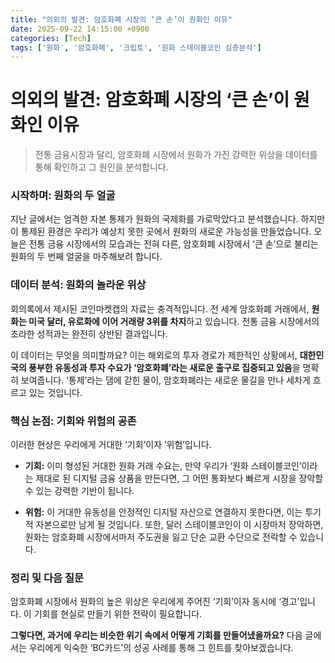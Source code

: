 ```yaml
---
title: "의외의 발견: 암호화폐 시장의 ‘큰 손’이 원화인 이유"
date: 2025-09-22 14:15:00 +0900
categories: [Tech]
tags: ['원화', '암호화폐', '크립토', '원화 스테이블코인 심층분석']
---
```


# 의외의 발견: 암호화폐 시장의 ‘큰 손’이 원화인 이유

> 전통 금융시장과 달리, 암호화폐 시장에서 원화가 가진 강력한 위상을 데이터를 통해 확인하고 그 원인을 분석합니다.

### 시작하며: 원화의 두 얼굴

지난 글에서는 엄격한 자본 통제가 원화의 국제화를 가로막았다고 분석했습니다. 하지만 이 통제된 환경은 우리가 예상치 못한 곳에서 원화의 새로운 가능성을 만들었습니다. 오늘은 전통 금융 시장에서의 모습과는 전혀 다른, 암호화폐 시장에서 ‘큰 손’으로 불리는 원화의 두 번째 얼굴을 마주해보려 합니다.

### 데이터 분석: 원화의 놀라운 위상

회의록에서 제시된 코인마켓캡의 자료는 충격적입니다. 전 세계 암호화폐 거래에서, **원화는 미국 달러, 유로화에 이어 거래량 3위를 차지**하고 있습니다. 전통 금융 시장에서의 초라한 성적과는 완전히 상반된 결과입니다.

이 데이터는 무엇을 의미할까요? 이는 해외로의 투자 경로가 제한적인 상황에서, **대한민국의 풍부한 유동성과 투자 수요가 ‘암호화폐’라는 새로운 출구로 집중되고 있음**을 명확히 보여줍니다. ‘통제’라는 댐에 갇힌 물이, 암호화폐라는 새로운 물길을 만나 세차게 흐르고 있는 것입니다.

### 핵심 논점: 기회와 위험의 공존

이러한 현상은 우리에게 거대한 ‘기회’이자 ‘위험’입니다.

- **기회:** 이미 형성된 거대한 원화 거래 수요는, 만약 우리가 ‘원화 스테이블코인’이라는 제대로 된 디지털 금융 상품을 만든다면, 그 어떤 통화보다 빠르게 시장을 장악할 수 있는 강력한 기반이 됩니다.

- **위험:** 이 거대한 유동성을 안정적인 디지털 자산으로 연결하지 못한다면, 이는 투기적 자본으로만 남게 될 것입니다. 또한, 달러 스테이블코인이 이 시장마저 장악하면, 원화는 암호화폐 시장에서마저 주도권을 잃고 단순 교환 수단으로 전락할 수 있습니다.

### 정리 및 다음 질문

암호화폐 시장에서 원화의 높은 위상은 우리에게 주어진 ‘기회’이자 동시에 ‘경고’입니다. 이 기회를 현실로 만들기 위한 전략이 필요합니다.

**그렇다면, 과거에 우리는 비슷한 위기 속에서 어떻게 기회를 만들어냈을까요?** 다음 글에서는 우리에게 익숙한 ‘BC카드’의 성공 사례를 통해 그 힌트를 찾아보겠습니다.
